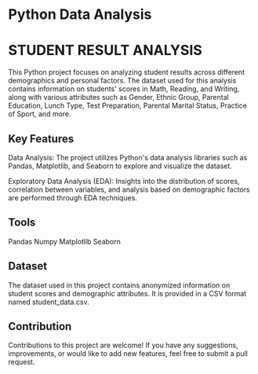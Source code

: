 # Python Data Analysis


# STUDENT RESULT ANALYSIS

This Python project focuses on analyzing student results across different demographics and personal factors. The dataset used for this analysis contains information on students' scores in Math, Reading, and Writing, along with various attributes such as Gender, Ethnic Group, Parental Education, Lunch Type, Test Preparation, Parental Marital Status, Practice of Sport, and more.


## Key Features

Data Analysis: The project utilizes Python's data analysis libraries such as Pandas, Matplotlib, and Seaborn to explore and visualize the dataset.

Exploratory Data Analysis (EDA): Insights into the distribution of scores, correlation between variables, and analysis based on demographic factors are performed through EDA techniques.
## Tools

Pandas
Numpy
Matplotlib
Seaborn
## Dataset

The dataset used in this project contains anonymized information on student scores and demographic attributes. It is provided in a CSV format named student_data.csv.
## Contribution

Contributions to this project are welcome! If you have any suggestions, improvements, or would like to add new features, feel free to submit a pull request.
 
